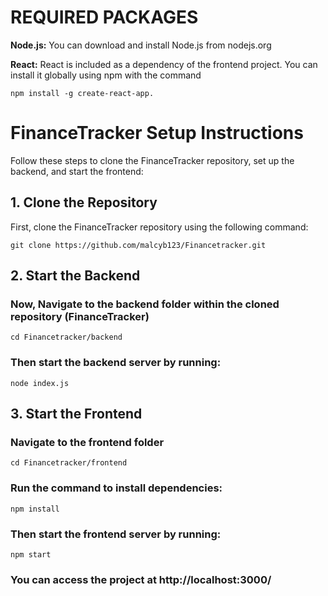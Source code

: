 # REQUIRED PACKAGES

**Node.js:** You can download and install Node.js from nodejs.org

**React:** React is included as a dependency of the frontend project. You can install it globally using npm with the command 
```
npm install -g create-react-app.
```

# FinanceTracker Setup Instructions

Follow these steps to clone the FinanceTracker repository, set up the backend, and start the frontend:

## 1. Clone the Repository

First, clone the FinanceTracker repository using the following command:

```
git clone https://github.com/malcyb123/Financetracker.git
```
## 2. Start the Backend
### Now, Navigate to the backend folder within the cloned repository (FinanceTracker)

```
cd Financetracker/backend
```

### Then start the backend server by running:

```
node index.js
```

## 3. Start the Frontend
### Navigate to the frontend folder 
```
cd Financetracker/frontend
```
### Run the command to install dependencies:
```
npm install
```
### Then start the frontend server by running:
```
npm start
```

### You can access the project at http://localhost:3000/
